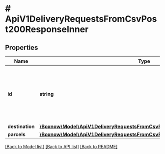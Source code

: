 # # ApiV1DeliveryRequestsFromCsvPost200ResponseInner

## Properties

Name | Type | Description | Notes
------------ | ------------- | ------------- | -------------
**id** | **string** | ID of the accepted order in our system. Can be passed to support in case of problems |
**destination** | [**\Boxnow\Model\ApiV1DeliveryRequestsFromCsvPost200ResponseInnerDestination**](ApiV1DeliveryRequestsFromCsvPost200ResponseInnerDestination.md) |  | [optional]
**parcels** | [**\Boxnow\Model\ApiV1DeliveryRequestsFromCsvPost200ResponseInnerParcelsInner[]**](ApiV1DeliveryRequestsFromCsvPost200ResponseInnerParcelsInner.md) |  |

[[Back to Model list]](../../README.md#models) [[Back to API list]](../../README.md#endpoints) [[Back to README]](../../README.md)
